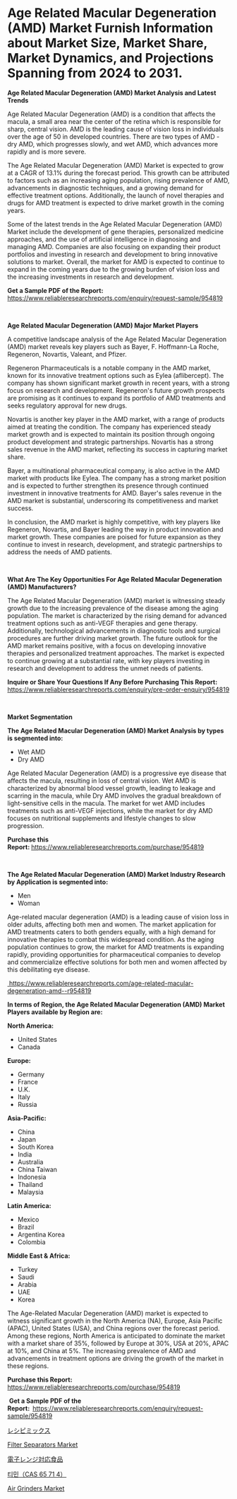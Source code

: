 <p><h1>Age Related Macular Degeneration (AMD) Market Furnish Information about Market Size, Market Share, Market Dynamics, and Projections Spanning from 2024 to 2031.</h1></p><p><strong>Age Related Macular Degeneration (AMD) Market Analysis and Latest Trends</strong></p>
<p><p>Age Related Macular Degeneration (AMD) is a condition that affects the macula, a small area near the center of the retina which is responsible for sharp, central vision. AMD is the leading cause of vision loss in individuals over the age of 50 in developed countries. There are two types of AMD - dry AMD, which progresses slowly, and wet AMD, which advances more rapidly and is more severe.</p><p>The Age Related Macular Degeneration (AMD) Market is expected to grow at a CAGR of 13.1% during the forecast period. This growth can be attributed to factors such as an increasing aging population, rising prevalence of AMD, advancements in diagnostic techniques, and a growing demand for effective treatment options. Additionally, the launch of novel therapies and drugs for AMD treatment is expected to drive market growth in the coming years.</p><p>Some of the latest trends in the Age Related Macular Degeneration (AMD) Market include the development of gene therapies, personalized medicine approaches, and the use of artificial intelligence in diagnosing and managing AMD. Companies are also focusing on expanding their product portfolios and investing in research and development to bring innovative solutions to market. Overall, the market for AMD is expected to continue to expand in the coming years due to the growing burden of vision loss and the increasing investments in research and development.</p></p>
<p><strong>Get a Sample PDF of the Report:&nbsp;</strong> <a href="https://www.reliableresearchreports.com/enquiry/request-sample/954819">https://www.reliableresearchreports.com/enquiry/request-sample/954819</a></p>
<p>&nbsp;</p>
<p><strong>Age Related Macular Degeneration (AMD) Major Market Players</strong></p>
<p><p>A competitive landscape analysis of the Age Related Macular Degeneration (AMD) market reveals key players such as Bayer, F. Hoffmann-La Roche, Regeneron, Novartis, Valeant, and Pfizer. </p><p>Regeneron Pharmaceuticals is a notable company in the AMD market, known for its innovative treatment options such as Eylea (aflibercept). The company has shown significant market growth in recent years, with a strong focus on research and development. Regeneron's future growth prospects are promising as it continues to expand its portfolio of AMD treatments and seeks regulatory approval for new drugs.</p><p>Novartis is another key player in the AMD market, with a range of products aimed at treating the condition. The company has experienced steady market growth and is expected to maintain its position through ongoing product development and strategic partnerships. Novartis has a strong sales revenue in the AMD market, reflecting its success in capturing market share.</p><p>Bayer, a multinational pharmaceutical company, is also active in the AMD market with products like Eylea. The company has a strong market position and is expected to further strengthen its presence through continued investment in innovative treatments for AMD. Bayer's sales revenue in the AMD market is substantial, underscoring its competitiveness and market success.</p><p>In conclusion, the AMD market is highly competitive, with key players like Regeneron, Novartis, and Bayer leading the way in product innovation and market growth. These companies are poised for future expansion as they continue to invest in research, development, and strategic partnerships to address the needs of AMD patients.</p></p>
<p>&nbsp;</p>
<p><strong>What Are The Key Opportunities For Age Related Macular Degeneration (AMD) Manufacturers?</strong></p>
<p><p>The Age Related Macular Degeneration (AMD) market is witnessing steady growth due to the increasing prevalence of the disease among the aging population. The market is characterized by the rising demand for advanced treatment options such as anti-VEGF therapies and gene therapy. Additionally, technological advancements in diagnostic tools and surgical procedures are further driving market growth. The future outlook for the AMD market remains positive, with a focus on developing innovative therapies and personalized treatment approaches. The market is expected to continue growing at a substantial rate, with key players investing in research and development to address the unmet needs of patients.</p></p>
<p><strong>Inquire or Share Your Questions If Any Before Purchasing This Report:</strong> <a href="https://www.reliableresearchreports.com/enquiry/pre-order-enquiry/954819">https://www.reliableresearchreports.com/enquiry/pre-order-enquiry/954819</a></p>
<p>&nbsp;</p>
<p><strong>Market Segmentation</strong></p>
<p><strong>The Age Related Macular Degeneration (AMD) Market Analysis by types is segmented into:</strong></p>
<p><ul><li>Wet AMD</li><li>Dry AMD</li></ul></p>
<p><p>Age Related Macular Degeneration (AMD) is a progressive eye disease that affects the macula, resulting in loss of central vision. Wet AMD is characterized by abnormal blood vessel growth, leading to leakage and scarring in the macula, while Dry AMD involves the gradual breakdown of light-sensitive cells in the macula. The market for wet AMD includes treatments such as anti-VEGF injections, while the market for dry AMD focuses on nutritional supplements and lifestyle changes to slow progression.</p></p>
<p><strong>Purchase this Report:&nbsp;</strong><a href="https://www.reliableresearchreports.com/purchase/954819">https://www.reliableresearchreports.com/purchase/954819</a></p>
<p>&nbsp;</p>
<p><strong>The Age Related Macular Degeneration (AMD) Market Industry Research by Application is segmented into:</strong></p>
<p><ul><li>Men</li><li>Woman</li></ul></p>
<p><p>Age-related macular degeneration (AMD) is a leading cause of vision loss in older adults, affecting both men and women. The market application for AMD treatments caters to both genders equally, with a high demand for innovative therapies to combat this widespread condition. As the aging population continues to grow, the market for AMD treatments is expanding rapidly, providing opportunities for pharmaceutical companies to develop and commercialize effective solutions for both men and women affected by this debilitating eye disease.</p></p>
<p><a href="https://www.reliableresearchreports.com/age-related-macular-degeneration-amd--r954819">&nbsp;https://www.reliableresearchreports.com/age-related-macular-degeneration-amd--r954819</a></p>
<p><strong>In terms of Region, the Age Related Macular Degeneration (AMD) Market Players available by Region are:</strong></p>
<p>
    <p> <strong> North America: </strong>
        <ul>
            <li>United States</li>
            <li>Canada</li>
        </ul>
        </p> 
    <p> <strong> Europe: </strong>
        <ul>
            <li>Germany</li>
            <li>France</li>
            <li>U.K.</li>
            <li>Italy</li>
            <li>Russia</li>
        </ul>
        </p> 
    <p> <strong> Asia-Pacific: </strong>
        <ul>
            <li>China</li>
            <li>Japan</li>
            <li>South Korea</li>
            <li>India</li>
            <li>Australia</li>
            <li>China Taiwan</li>
            <li>Indonesia</li>
            <li>Thailand</li>
            <li>Malaysia</li>
        </ul>
        </p> 
    <p> <strong> Latin America: </strong>
        <ul>
            <li>Mexico</li>
            <li>Brazil</li>
            <li>Argentina Korea</li>
            <li>Colombia</li>
        </ul>
        </p> 
    <p> <strong> Middle East & Africa: </strong>
        <ul>
            <li>Turkey</li>
            <li>Saudi</li>
            <li>Arabia</li>
            <li>UAE</li>
            <li>Korea</li>
        </ul>
    </p>
    </p>
<p><p>The Age-Related Macular Degeneration (AMD) market is expected to witness significant growth in the North America (NA), Europe, Asia Pacific (APAC), United States (USA), and China regions over the forecast period. Among these regions, North America is anticipated to dominate the market with a market share of 35%, followed by Europe at 30%, USA at 20%, APAC at 10%, and China at 5%. The increasing prevalence of AMD and advancements in treatment options are driving the growth of the market in these regions.</p></p>
<p><strong>Purchase this Report: </strong><a href="https://www.reliableresearchreports.com/purchase/954819">https://www.reliableresearchreports.com/purchase/954819</a></p>
<p>&nbsp;<strong>Get a Sample PDF of the Report:&nbsp;&nbsp;</strong><a href="https://www.reliableresearchreports.com/enquiry/request-sample/954819">https://www.reliableresearchreports.com/enquiry/request-sample/954819</a></p>
<p><strong></strong></p>
<p><p><a href="https://github.com/Alenaieme/Market-Research-Report-List-1/blob/main/3287738166366.md">レシピミックス</a></p><p><a href="https://github.com/ayamsauke86/Market-Research-Report-List-1/blob/main/filter-separators-market.md">Filter Separators Market</a></p><p><a href="https://github.com/klon646/Market-Research-Report-List-2/blob/main/1077799166365.md">電子レンジ対応食品</a></p><p><a href="https://github.com/DavidCarter19662022/Market-Research-Report-List-1/blob/main/2765305179550.md">티민（CAS 65 71 4）</a></p><p><a href="https://github.com/thuyvuongpk111/Market-Research-Report-List-1/blob/main/air-grinders-market.md">Air Grinders Market</a></p></p>